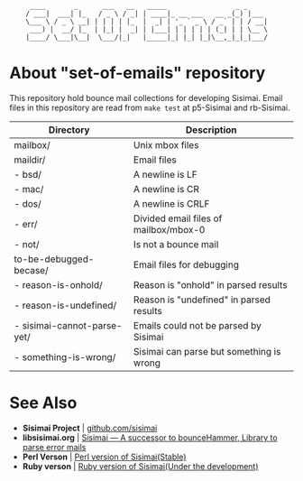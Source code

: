          ____       _      ___   __   _____                 _ _     
        / ___|  ___| |_   / _ \ / _| | ____|_ __ ___   __ _(_) |___ 
        \___ \ / _ \ __| | | | | |_  |  _| | '_ ` _ \ / _` | | / __|
         ___) |  __/ |_  | |_| |  _| | |___| | | | | | (_| | | \__ \
        |____/ \___|\__|  \___/|_|   |_____|_| |_| |_|\__,_|_|_|___/
                                                                    
About "set-of-emails" repository
================================
This repository hold bounce mail collections for developing Sisimai. Email files
in this repository are read from `make test` at p5-Sisimai and rb-Sisimai.


| Directory                     | Description                                  |
|-------------------------------|----------------------------------------------|
| mailbox/                      | Unix mbox files                              |
| maildir/                      | Email files                                  |
|  - bsd/                       | A newline is LF                              |
|  - mac/                       | A newline is CR                              |
|  - dos/                       | A newline is CRLF                            |
|  - err/                       | Divided email files of mailbox/mbox-0        |
|  - not/                       | Is not a bounce mail                         |
| to-be-debugged-becase/        | Email files for debugging                    |
|  - reason-is-onhold/          | Reason is "onhold" in parsed results         |
|  - reason-is-undefined/       | Reason is "undefined" in parsed results      |
|  - sisimai-cannot-parse-yet/  | Emails could not be parsed by Sisimai        |
|  - something-is-wrong/        | Sisimai can parse but something is wrong     |

See Also
========
* __Sisimai Project__ | [github.com/sisimai](https://github.com/sisimai)
* __libsisimai.org__ | [Sisimai — A successor to bounceHammer, Library to parse error mails](http://libsisimai.org/)
* __Perl Verson__ | [Perl version of Sisimai(Stable)](https://github.com/sisimai/p5-Sisimai)
* __Ruby verson__ | [Ruby version of Sisimai(Under the development)](https://github.com/sisimai/rb-Sisimai)

